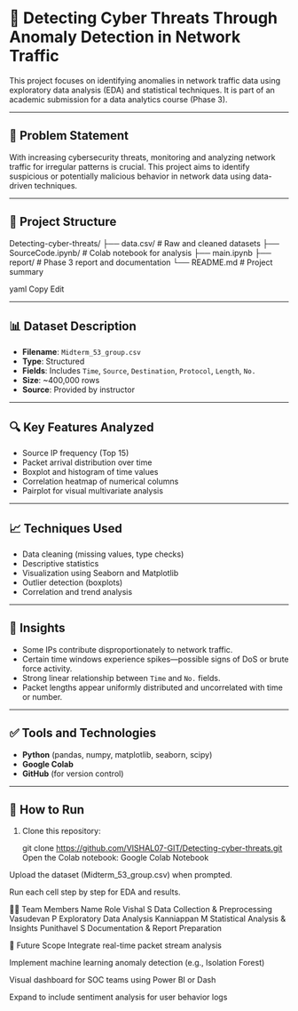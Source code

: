 # 🚨 Detecting Cyber Threats Through Anomaly Detection in Network Traffic

This project focuses on identifying anomalies in network traffic data using exploratory data analysis (EDA) and statistical techniques. It is part of an academic submission for a data analytics course (Phase 3).

---

## 📌 Problem Statement

With increasing cybersecurity threats, monitoring and analyzing network traffic for irregular patterns is crucial. This project aims to identify suspicious or potentially malicious behavior in network data using data-driven techniques.

---

## 📁 Project Structure

Detecting-cyber-threats/
├── data.csv/ # Raw and cleaned datasets
├── SourceCode.ipynb/ # Colab notebook for analysis
├── main.ipynb
├── report/ # Phase 3 report and documentation
└── README.md # Project summary

yaml
Copy
Edit

---

## 📊 Dataset Description

- **Filename**: `Midterm_53_group.csv`
- **Type**: Structured
- **Fields**: Includes `Time`, `Source`, `Destination`, `Protocol`, `Length`, `No.`
- **Size**: ~400,000 rows
- **Source**: Provided by instructor

---

## 🔍 Key Features Analyzed

- Source IP frequency (Top 15)
- Packet arrival distribution over time
- Boxplot and histogram of time values
- Correlation heatmap of numerical columns
- Pairplot for visual multivariate analysis

---

## 📈 Techniques Used

- Data cleaning (missing values, type checks)
- Descriptive statistics
- Visualization using Seaborn and Matplotlib
- Outlier detection (boxplots)
- Correlation and trend analysis

---

## 🧠 Insights

- Some IPs contribute disproportionately to network traffic.
- Certain time windows experience spikes—possible signs of DoS or brute force activity.
- Strong linear relationship between `Time` and `No.` fields.
- Packet lengths appear uniformly distributed and uncorrelated with time or number.

---

## ✅ Tools and Technologies

- **Python** (pandas, numpy, matplotlib, seaborn, scipy)
- **Google Colab**
- **GitHub** (for version control)

---

## 📌 How to Run

1. Clone this repository:

   git clone https://github.com/VISHAL07-GIT/Detecting-cyber-threats.git
Open the Colab notebook:
Google Colab Notebook

Upload the dataset (Midterm_53_group.csv) when prompted.

Run each cell step by step for EDA and results.

👨‍💻 Team Members
Name	Role
Vishal S	Data Collection & Preprocessing
Vasudevan P	Exploratory Data Analysis
Kanniappan M	Statistical Analysis & Insights
Punithavel S	Documentation & Report Preparation

📌 Future Scope
Integrate real-time packet stream analysis

Implement machine learning anomaly detection (e.g., Isolation Forest)

Visual dashboard for SOC teams using Power BI or Dash

Expand to include sentiment analysis for user behavior logs
